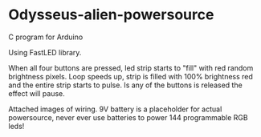 # Odysseus-alien-powersource
C program for Arduino

Using FastLED library.

When all four buttons are pressed, led strip starts to "fill" with red random brightness pixels. Loop speeds up, strip is filled with 100% brightness red and the entire strip starts to pulse.
Is any of the buttons is released the effect will pause.

Attached images of wiring. 9V battery is a placeholder for actual powersource, never ever use batteries to power 144 programmable RGB leds!

